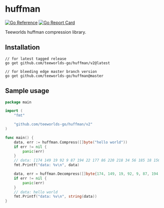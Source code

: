 # huffman

[![Go Reference](https://pkg.go.dev/badge/github.com/teeworlds-go/huffman/v2.svg)](https://pkg.go.dev/github.com/teeworlds-go/huffman/v2) [![Go Report Card](https://goreportcard.com/badge/github.com/teeworlds-go/huffman/v2)](https://goreportcard.com/report/github.com/teeworlds-go/huffman/v2)

Teeworlds huffman compression library.

## Installation

```shell
// for latest tagged release
go get github.com/teeworlds-go/huffman/v2@latest

// for bleeding edge master branch version
go get github.com/teeworlds-go/huffman@master
```

## Sample usage

```go
package main

import (
	"fmt"

	"github.com/teeworlds-go/huffman/v2"
)

func main() {
	data, err := huffman.Compress([]byte("hello world"))
	if err != nil {
		panic(err)
	}
	// data: [174 149 19 92 9 87 194 22 177 86 220 218 34 56 185 18 156 168 184 1]
	fmt.Printf("data: %v\n", data)

	data, err = huffman.Decompress([]byte{174, 149, 19, 92, 9, 87, 194, 22, 177, 86, 220, 218, 34, 56, 185, 18, 156, 168, 184, 1})
	if err != nil {
		panic(err)
	}
	// data: hello world
	fmt.Printf("data: %v\n", string(data))
}
```
